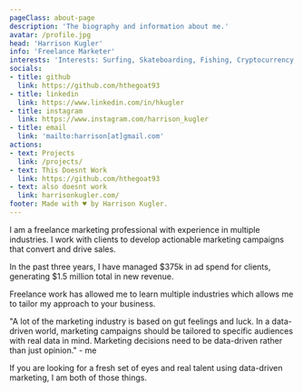 ```yaml
---
pageClass: about-page
description: 'The biography and information about me.'
avatar: /profile.jpg
head: 'Harrison Kugler'
info: 'Freelance Marketer'
interests: 'Interests: Surfing, Skateboarding, Fishing, Cryptocurrency.'
socials:
- title: github
  link: https://github.com/hthegoat93
- title: linkedin
  link: https://www.linkedin.com/in/hkugler
- title: instagram
  link: https://www.instagram.com/harrison_kugler
- title: email
  link: 'mailto:harrison[at]gmail.com'
actions:
- text: Projects
  link: /projects/
- text: This Doesnt Work 
  link: https://github.com/hthegoat93
- text: also doesnt work
  link: harrisonkugler.com/
footer: Made with ♥ by Harrison Kugler.
---
```


<ToggleDarkMode>

</ToggleDarkMode>

<AboutCard :frontmatter="$page.frontmatter" >

I am a freelance marketing professional with experience in multiple industries. I work with clients to develop actionable marketing campaigns that convert and drive sales.

In the past three years, I have managed $375k in ad spend for clients, generating $1.5 million total in new revenue.

Freelance work has allowed me to learn multiple industries which allows me to tailor my approach to your business.

"A lot of the marketing industry is based on gut feelings and luck. In a data-driven world, marketing campaigns should be tailored to specific audiences with real data in mind. Marketing decisions need to be data-driven rather than just opinion." - me

If you are looking for a fresh set of eyes and real talent using data-driven marketing, I am both of those things.
</AboutCard>

<style lang="stylus">

.theme-container.about-page .page
  background-color #e6ecf0
  min-height calc(100vh)
  
  .last-updated
    display none

</style>